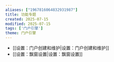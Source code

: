 ```yaml
---
aliases: ["1967816064832931987"]
title: 功能专题
created: 2025-07-15
modified: 2025-07-15
tags: ['门户引擎']
theme: 门户引擎
---
```


- [[设置：门户创建和维护|设置：门户创建和维护]]
- [[设置：飘窗设置|设置：飘窗设置]]